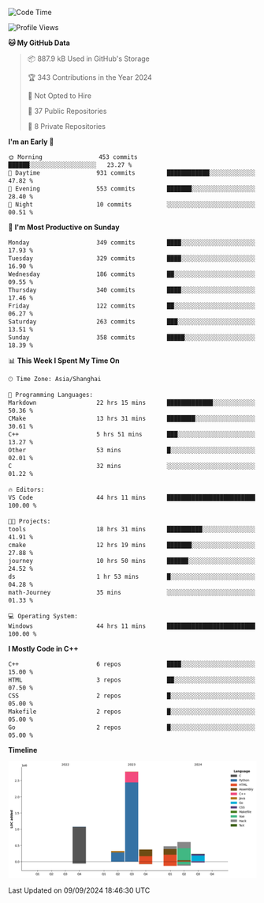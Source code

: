 <!--
**Salvely/Salvely** is a ✨ _special_ ✨ repository because its `README.md` (this file) appears on your GitHub profile.

Here are some ideas to get you started:

- 🔭 I’m currently working on ...
- 🌱 I’m currently learning ...
- 👯 I’m looking to collaborate on ...
- 🤔 I’m looking for help with ...
- 💬 Ask me about ...
- 📫 How to reach me: ...
- 😄 Pronouns: ...
- ⚡ Fun fact: ...
-->

<!--START_SECTION:waka-->
![Code Time](http://img.shields.io/badge/Code%20Time-1%2C001%20hrs%2014%20mins-blue)

![Profile Views](http://img.shields.io/badge/Profile%20Views-9-blue)

**🐱 My GitHub Data** 

> 📦 887.9 kB Used in GitHub's Storage 
 > 
> 🏆 343 Contributions in the Year 2024
 > 
> 🚫 Not Opted to Hire
 > 
> 📜 37 Public Repositories 
 > 
> 🔑 8 Private Repositories 
 > 
**I'm an Early 🐤** 

```text
🌞 Morning                453 commits         ██████░░░░░░░░░░░░░░░░░░░   23.27 % 
🌆 Daytime                931 commits         ████████████░░░░░░░░░░░░░   47.82 % 
🌃 Evening                553 commits         ███████░░░░░░░░░░░░░░░░░░   28.40 % 
🌙 Night                  10 commits          ░░░░░░░░░░░░░░░░░░░░░░░░░   00.51 % 
```
📅 **I'm Most Productive on Sunday** 

```text
Monday                   349 commits         ████░░░░░░░░░░░░░░░░░░░░░   17.93 % 
Tuesday                  329 commits         ████░░░░░░░░░░░░░░░░░░░░░   16.90 % 
Wednesday                186 commits         ██░░░░░░░░░░░░░░░░░░░░░░░   09.55 % 
Thursday                 340 commits         ████░░░░░░░░░░░░░░░░░░░░░   17.46 % 
Friday                   122 commits         ██░░░░░░░░░░░░░░░░░░░░░░░   06.27 % 
Saturday                 263 commits         ███░░░░░░░░░░░░░░░░░░░░░░   13.51 % 
Sunday                   358 commits         █████░░░░░░░░░░░░░░░░░░░░   18.39 % 
```


📊 **This Week I Spent My Time On** 

```text
🕑︎ Time Zone: Asia/Shanghai

💬 Programming Languages: 
Markdown                 22 hrs 15 mins      █████████████░░░░░░░░░░░░   50.36 % 
CMake                    13 hrs 31 mins      ████████░░░░░░░░░░░░░░░░░   30.61 % 
C++                      5 hrs 51 mins       ███░░░░░░░░░░░░░░░░░░░░░░   13.27 % 
Other                    53 mins             █░░░░░░░░░░░░░░░░░░░░░░░░   02.01 % 
C                        32 mins             ░░░░░░░░░░░░░░░░░░░░░░░░░   01.22 % 

🔥 Editors: 
VS Code                  44 hrs 11 mins      █████████████████████████   100.00 % 

🐱‍💻 Projects: 
tools                    18 hrs 31 mins      ██████████░░░░░░░░░░░░░░░   41.91 % 
cmake                    12 hrs 19 mins      ███████░░░░░░░░░░░░░░░░░░   27.88 % 
journey                  10 hrs 50 mins      ██████░░░░░░░░░░░░░░░░░░░   24.52 % 
ds                       1 hr 53 mins        █░░░░░░░░░░░░░░░░░░░░░░░░   04.28 % 
math-Journey             35 mins             ░░░░░░░░░░░░░░░░░░░░░░░░░   01.33 % 

💻 Operating System: 
Windows                  44 hrs 11 mins      █████████████████████████   100.00 % 
```

**I Mostly Code in C++** 

```text
C++                      6 repos             ████░░░░░░░░░░░░░░░░░░░░░   15.00 % 
HTML                     3 repos             ██░░░░░░░░░░░░░░░░░░░░░░░   07.50 % 
CSS                      2 repos             █░░░░░░░░░░░░░░░░░░░░░░░░   05.00 % 
Makefile                 2 repos             █░░░░░░░░░░░░░░░░░░░░░░░░   05.00 % 
Go                       2 repos             █░░░░░░░░░░░░░░░░░░░░░░░░   05.00 % 
```



**Timeline**

![Lines of Code chart](https://raw.githubusercontent.com/Salvely/Salvely/main/assets/bar_graph.png)


 Last Updated on 09/09/2024 18:46:30 UTC
<!--END_SECTION:waka-->
<!-- ### [![Typing SVG](https://readme-typing-svg.demolab.com?font=JetBrains+Mono&size=22&pause=1000&width=435&height=70&lines=Hi!+I'm+Wen+Gao.+Nice+to+see+you!)](https://git.io/typing-svg)

[![Salvely's GitHub stats](https://github-readme-stats.vercel.app/api?username=Salvely&count_private=true&show_icons=true&theme=buefy&include_all_commits=true)](https://github.com/anuraghazr/github-readme-stats)
[![Top Langs](https://github-readme-stats.vercel.app/api/top-langs/?username=Salvely)](https://github.com/anuraghazr/github-readme-stats)


![Leetcode Stats](https://leetcard.jacoblin.cool/Salvely?theme=wtf&font=Kameron&ext=activity&show_rank=true)

![](https://komarev.com/ghpvc/?username=Salvely)
-->

